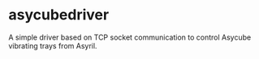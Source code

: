 # asycubedriver
A simple driver based on TCP socket communication to control Asycube vibrating trays from Asyril.
